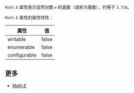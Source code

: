 `Math.E` 属性表示自然对数 `e` 的底数（或称为基数），约等于 `2.718`。

`Math.E` 属性的属性特性：

|  属性         | 值     |
| ------------  | -------|
|  writable     | false  |
|  enumerable   | false  |
|  configurable | false  |

## 更多

*   [Math.E](https://developer.mozilla.org/zh-CN/docs/Web/JavaScript/Reference/Global_Objects/Math/E)